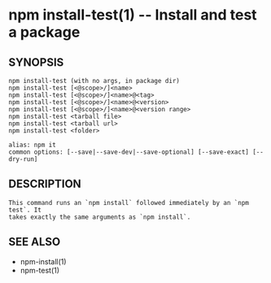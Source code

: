 # npm install-test(1) -- Install and test a package

## SYNOPSIS

    npm install-test (with no args, in package dir)
    npm install-test [<@scope>/]<name>
    npm install-test [<@scope>/]<name>@<tag>
    npm install-test [<@scope>/]<name>@<version>
    npm install-test [<@scope>/]<name>@<version range>
    npm install-test <tarball file>
    npm install-test <tarball url>
    npm install-test <folder>

    alias: npm it
    common options: [--save|--save-dev|--save-optional] [--save-exact] [--dry-run]

## DESCRIPTION

    This command runs an `npm install` followed immediately by an `npm test`. It
    takes exactly the same arguments as `npm install`.

## SEE ALSO

  - npm-install(1)
  - npm-test(1)
